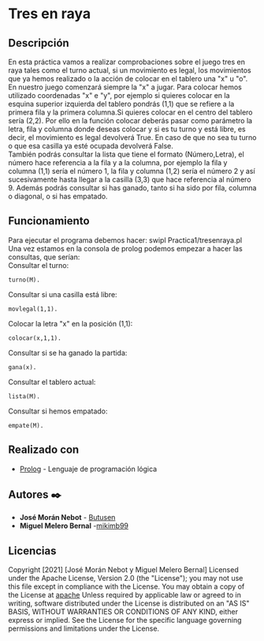 # Tres en raya

## Descripción
En esta práctica vamos a realizar comprobaciones sobre el juego tres en raya tales como el turno actual, si un movimiento es legal, los movimientos que ya hemos realizado o la acción de colocar en el tablero una "x" u "o". <br /> 
En nuestro juego comenzará siempre la "x" a jugar. Para colocar hemos utilizado coordenadas "x" e "y", por ejemplo si quieres colocar en la esquina superior izquierda del tablero pondrás (1,1) que se refiere a la primera fila y la primera columna.Si quieres colocar en el centro del tablero sería (2,2). Por ello en la función colocar deberás pasar como parámetro la letra, fila y columna donde deseas colocar y si es tu turno y está libre, es decir, el movimiento es legal devolverá True. En caso de que no sea tu turno o que esa casilla ya esté ocupada devolverá False.  
También podrás consultar la lista que tiene el formato (Número,Letra), el número hace referencia a la fila y a la columna, por ejemplo la fila y columna (1,1) sería el número 1, la fila y columna (1,2) sería el número 2 y así sucesivamente hasta llegar a la casilla (3,3) que hace referencia al número 9.
Además podrás consultar si has ganado, tanto si ha sido por fila, columna o diagonal, o si has empatado.
## Funcionamiento
Para ejecutar el programa debemos hacer:
	swipl Practica1/tresenraya.pl 
Una vez estamos en la consola de prolog podemos empezar a hacer las consultas, que serían:
<br />
Consultar el turno:	
```
turno(M).
```
Consultar si una casilla está libre:	
```
movlegal(1,1).
```
Colocar la letra "x" en la posición (1,1):
```	
colocar(x,1,1).
```
Consultar si se ha ganado la partida:
```
gana(x).
```
Consultar el tablero actual:
```
lista(M).
```
Consultar si hemos empatado:
```
empate(M).
```
## Realizado con 

* [Prolog](https://www.swi-prolog.org) - Lenguaje de programación lógica

## Autores ✒️

* **José Morán Nebot** - [Butusen](https://github.com/Butusen)
* **Miguel Melero Bernal** -[mikimb99](https://github.com/mikimb99)

## Licencias 

Copyright [2021] [José Morán Nebot y Miguel Melero Bernal]
Licensed under the Apache License, Version 2.0 (the "License");
you may not use this file except in compliance with the License.
You may obtain a copy of the License at
[apache](http://www.apache.org/licenses/LICENSE-2.0)
Unless required by applicable law or agreed to in writing, software
distributed under the License is distributed on an "AS IS" BASIS,
WITHOUT WARRANTIES OR CONDITIONS OF ANY KIND, either express or implied.
See the License for the specific language governing permissions and
limitations under the License.
